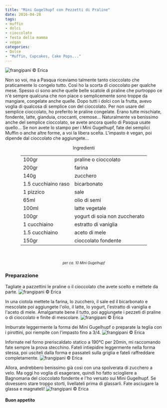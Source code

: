 ```yaml
---
title: "Mini Gugelhupf con Pezzetti di Praline"
date: 2016-04-28
tags:
- muffin
- dolci
- cioccolato
- festa della mamma
- vegan
categories:
- Dolce
- "Muffin, Cupcakes, Cake Pops..."
---
```

![](header.jpg "frangipani © Erica")

Non so voi, ma a Pasqua riceviamo talmente tanto cioccolato che praticamente lo congelo tutto. Così ho la scorta di cioccolato per qualche mese. Spesso ci sono anche quelle belle scatole di praline che purtroppo ce n'è sempre qualcuna che non piace o semplicemente sono troppe da mangiare, congelate anche quelle. 
Dopo tutti i dolci con la frutta, avevo voglia di qualcosa di semplice con del cioccolato. Per non usare del semplice cioccolato, ho preferito le praline congelate. Erano tutte mischiate, fondente, latte, gianduia, croccanti, cremose... Naturalmente va benissimo anche del semplice cioccolato, se avete ancora quello di Pasqua usate quello... Se non avete lo stampo per i Mini Gugelhupf, fate dei semplici Muffin o anche altre forme, a voi la libera scelta. L'impasto è vegan, poi dipende dal cioccolato che aggiungete...


<div id="wrapper" style="text-align: center">
  <div id="yourdiv" style="display: inline-block;">
    <div class="ingredients">
      <div class="ingredients-title">Ingredienti</div>
      <table>
        <tbody>
          <tr>
            <td>100gr</td>
            <td>praline o cioccolato</td>
          </tr>
          <tr>
            <td>200gr</td>
            <td>farina</td>
          </tr>
          <tr>
            <td>140g</td>
            <td>zucchero</td>
          </tr>
          <tr>
            <td>1.5 cucchiaino raso</td>
            <td>bicarbonato</td>
          </tr>
          <tr>
            <td>1 pizzico</td>
            <td>sale</td>
          </tr>
          <tr>
            <td>65ml</td>
            <td>olio di semi</td>
          </tr>
          <tr>
            <td>100ml</td>
            <td>latte vegetale</td>
          </tr>
          <tr>
            <td>100gr</td>
            <td>yogurt di soia non zuccherato</td>
          </tr>
          <tr>
            <td>1 cucchiaino</td>
            <td>estratto di vaniglia</td>
          </tr>
          <tr>
            <td>1.5 cucchiaino</td>
            <td>aceto di mele</td>
          </tr>
          <tr>
            <td>150gr</td>
            <td>cioccolato fondente</td>
          </tr>
        </tbody>
      </table>
      <br></br>
      <i class="pull-right" style="font-size: 80%;">per ca. 10 Mini Gugelhupf</i>
    </div>
  </div>
</div>


<h3>
  <font color="grey">
    <i class="fa fa-cogs"></i>
  </font> Preparazione
</h3>

Tagliate a pazzettini le praline o il cioccolato che avete scelto e mettete da parte.
![](cioccolato.jpg "frangipani © Erica")

In una ciotola mettete la farina, lo zucchero, il sale ed il bicarbonato e mescolate poi aggiungete l'olio, il latte, lo yogurt, l'estratto di vaniglia e l'aceto di mele. Amalgamate bene il tutto, poi aggiungete i pezzeti di praline o di cioccolato e finite di mescolare.
![](impasto.jpg "frangipani © Erica")

Imburrate leggermente la forma dei Mini Gugelhupf o preparate la teglia con i pirottini, poi riempite con l'impasto fino a 3/4.
![](teglia.jpg "frangipani © Erica")

Infornate nel forno preriscaldato statico a 190°C per 20min, mi raccomando fate sempre la prova stecchino. Fateli intiepidire leggermente nella forma stessa, poi usciteli dalla forma e passateli sulla griglia e fateli raffreddare completamente.
![](griglia.jpg "frangipani © Erica")

Allora, andrebbero benissimo già così con una spolverata di zucchero a velo. Ma oggi ho voglia di esagerare, quindi ho fatto sciogliere a Bagnomaria del cioccolato fondente e l'ho versato sui Mini Gugelhupf. Se dovessero stare troppo storti, livellateli prima di glassarli. Fate asciugare la glassa e magnateli!
![](risultato.jpg "frangipani © Erica")

<h4>Buon appetito
  <font color="red">
    <i class="fa fa-smile-o"></i>
  </font>
</h4>
